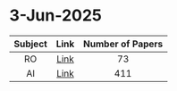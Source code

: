# 3-Jun-2025

| Subject | Link | Number of Papers |
|:-----:|:----:|:----------------:|
| RO | [Link](https://github.com/KJaebye/EmbodiedAI-Robotics-arXiv-Daily-Reporter/tree/main/3-Jun-2025/RO) | 73 |
| AI | [Link](https://github.com/KJaebye/EmbodiedAI-Robotics-arXiv-Daily-Reporter/tree/main/3-Jun-2025/AI) | 411 |
